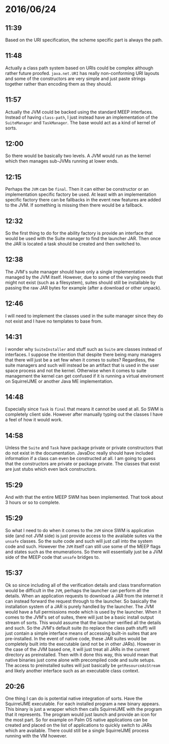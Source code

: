 # 2016/06/24

## 11:39

Based on the URI specification, the scheme specific part is always the path.

## 11:48

Actually a class path system based on URIs could be complex although rather
future proofed. `java.net.URI` has really non-conforming URI layouts and some
of the constructors are very simple and just paste strings together rather
than encoding them as they should.

## 11:57

Actually the JVM could be backed using the standard MEEP interfaces. Instead of
having `class-path`, I just instead have an implementation of the
`SuiteManager` and `TaskManager`. The base would act as a kind of kernel of
sorts.

## 12:00

So there would be basically two levels. A JVM would run as the kernel which
then manages sub-JVMs running at lower ends.

## 12:15

Perhaps the `JVM` can be `final`. Then it can either be constructor or an
implementation specific factory be used. At least with an implementation
specific factory there can be fallbacks in the event new features are added
to the JVM. If something is missing then there would be a fallback.

## 12:32

So the first thing to do for the ability factory is provide an interface that
would be used with the Suite manager to find the launcher JAR. Then once the
JAR is located a task should be created and then switched to.

## 12:38

The JVM's suite manager should have only a single implementation managed by
the JVM itself. However, due to some of the varying needs that might not exist
(such as a filesystem), suites should still be installable by passing the raw
JAR bytes for example (after a download or other unpack).

## 12:46

I will need to implement the classes used in the suite manager since they do
not exist and I have no templates to base from.

## 14:31

I wonder why `SuiteInstaller` and stuff such as `Suite` are classes instead
of interfaces. I suppose the intention that despite there being many managers
that there will just be a set few when it comes to suites? Regardless, the
suite managers and such will instead be an artifact that is used in the
user space process and not the kernel. Otherwise when it comes to suite
management the kernel can get confused if it is running a virtual enviroment
on SquirrelJME or another Java ME implementation.

## 14:48

Especially since `Task` is `final` that means it cannot be used at all. So
SWM is completely client side. However after manually typing out the classes
I have a feel of how it would work.

## 14:58

Unless the `Suite` and `Task` have package private or private constructors that
do not exist in the documentation. JavaDoc really should have included
information if a class can even be constructed at all. I am going to guess that
the constructors are private or package private. The classes that exist are
just stubs which even lack constructors.

## 15:29

And with that the entire MEEP SWM has been implemented. That took about 3 hours
or so to complete.

## 15:29

So what I need to do when it comes to the `JVM` since SWM is application side
(and not JVM side) is just provide access to the available suites via the
`unsafe` classes. So the suite code and such will just call into the system
code and such. However the `JVM` itself can still use some of the MEEP flags
and states such as the enumerations. So there will essentially just be a JVM
side of the MEEP code that `unsafe` bridges to.

## 15:37

Ok so since including all of the verification details and class transformation
would be difficult in the `JVM`, perhaps the launcher can perform all the
details. When an application requests to download a JAR from the internet it
can instead forward the request through to the launcher. So basically the
installation system of a JAR is purely handled by the launcher. The JVM would
have a full permissions mode which is used by the launcher. When it comes to
the JVM's set of suites, there will just be a basic install output stream of
sorts. This would assume that the launcher verified all the details and such.
So the JVM's default suite (to replace the class path stuff) will just
contain a simple interface means of accessing built-in suites that are
pre-installed. In the event of native code, these JAR suites would be
completely built into the executable (and not be in other JARs). However in the
case of the JVM based one, it will just treat all JARs in the current
directory as preinstalled. Then with it done this way, this would mean that
native binaries just come alone with precompiled code and suite setups. The
access to preinstalled suites will just basically be `getResourceAsStream`
and likely another interface such as an executable class context.

## 20:26

One thing I can do is potential native integration of sorts. Have the
SquirrelJME executable. For each installed program a new binary appears. This
binary is just a wrapper which then calls SquirrelJME with the program that
it represents. The program would just launch and provide an icon for the
most part. So for example on Palm OS native applications can be created and
placed on the list of applications to quickly switch to JARs which are
available. There could still be a single SquirrelJME process running with the
VM however.

